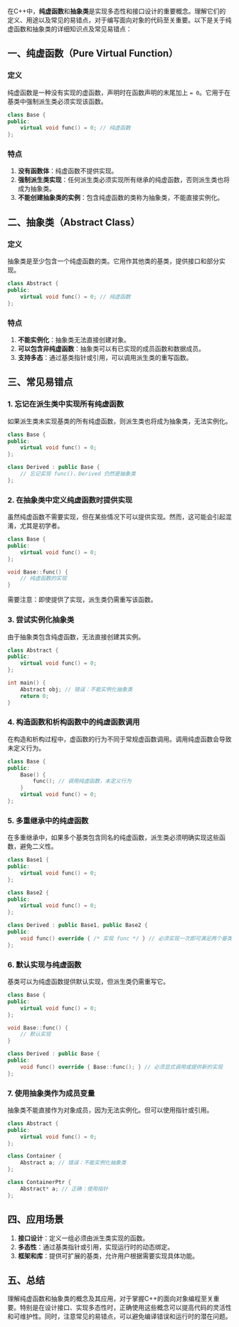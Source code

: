 在C++中，**纯虚函数**和**抽象类**是实现多态性和接口设计的重要概念。理解它们的定义、用途以及常见的易错点，对于编写面向对象的代码至关重要。以下是关于纯虚函数和抽象类的详细知识点及常见易错点：

## 一、纯虚函数（Pure Virtual Function）

### 定义
纯虚函数是一种没有实现的虚函数，声明时在函数声明的末尾加上 `= 0`。它用于在基类中强制派生类必须实现该函数。

```cpp
class Base {
public:
    virtual void func() = 0; // 纯虚函数
};
```

### 特点
1. **没有函数体**：纯虚函数不提供实现。
2. **强制派生类实现**：任何派生类必须实现所有继承的纯虚函数，否则派生类也将成为抽象类。
3. **不能创建抽象类的实例**：包含纯虚函数的类称为抽象类，不能直接实例化。

## 二、抽象类（Abstract Class）

### 定义
抽象类是至少包含一个纯虚函数的类。它用作其他类的基类，提供接口和部分实现。

```cpp
class Abstract {
public:
    virtual void func() = 0; // 纯虚函数
};
```

### 特点
1. **不能实例化**：抽象类无法直接创建对象。
2. **可以包含非纯虚函数**：抽象类可以有已实现的成员函数和数据成员。
3. **支持多态**：通过基类指针或引用，可以调用派生类的重写函数。

## 三、常见易错点

### 1. 忘记在派生类中实现所有纯虚函数

如果派生类未实现基类的所有纯虚函数，则派生类也将成为抽象类，无法实例化。

```cpp
class Base {
public:
    virtual void func() = 0;
};

class Derived : public Base {
    // 忘记实现 func()，Derived 仍然是抽象类
};
```

### 2. 在抽象类中定义纯虚函数时提供实现

虽然纯虚函数不需要实现，但在某些情况下可以提供实现。然而，这可能会引起混淆，尤其是初学者。

```cpp
class Base {
public:
    virtual void func() = 0;
};

void Base::func() {
    // 纯虚函数的实现
}
```

需要注意：即使提供了实现，派生类仍需重写该函数。

### 3. 尝试实例化抽象类

由于抽象类包含纯虚函数，无法直接创建其实例。

```cpp
class Abstract {
public:
    virtual void func() = 0;
};

int main() {
    Abstract obj; // 错误：不能实例化抽象类
    return 0;
}
```

### 4. 构造函数和析构函数中的纯虚函数调用

在构造和析构过程中，虚函数的行为不同于常规虚函数调用。调用纯虚函数会导致未定义行为。

```cpp
class Base {
public:
    Base() {
        func(); // 调用纯虚函数，未定义行为
    }
    virtual void func() = 0;
};
```

### 5. 多重继承中的纯虚函数

在多重继承中，如果多个基类包含同名的纯虚函数，派生类必须明确实现这些函数，避免二义性。

```cpp
class Base1 {
public:
    virtual void func() = 0;
};

class Base2 {
public:
    virtual void func() = 0;
};

class Derived : public Base1, public Base2 {
public:
    void func() override { /* 实现 func */ } // 必须实现一次即可满足两个基类
};
```

### 6. 默认实现与纯虚函数

基类可以为纯虚函数提供默认实现，但派生类仍需重写它。

```cpp
class Base {
public:
    virtual void func() = 0;
};

void Base::func() {
    // 默认实现
}

class Derived : public Base {
public:
    void func() override { Base::func(); } // 必须显式调用或提供新的实现
};
```

### 7. 使用抽象类作为成员变量

抽象类不能直接作为对象成员，因为无法实例化。但可以使用指针或引用。

```cpp
class Abstract {
public:
    virtual void func() = 0;
};

class Container {
    Abstract a; // 错误：不能实例化抽象类
};

class ContainerPtr {
    Abstract* a; // 正确：使用指针
};
```

## 四、应用场景

1. **接口设计**：定义一组必须由派生类实现的函数。
2. **多态性**：通过基类指针或引用，实现运行时的动态绑定。
3. **框架和库**：提供可扩展的基类，允许用户根据需要实现具体功能。

## 五、总结

理解纯虚函数和抽象类的概念及其应用，对于掌握C++的面向对象编程至关重要。特别是在设计接口、实现多态性时，正确使用这些概念可以提高代码的灵活性和可维护性。同时，注意常见的易错点，可以避免编译错误和运行时的潜在问题。